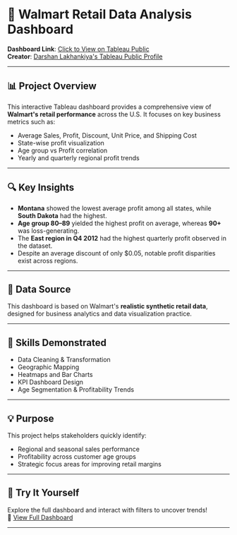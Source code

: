 
# 🛒 Walmart Retail Data Analysis Dashboard

**Dashboard Link**: [Click to View on Tableau Public](https://public.tableau.com/app/profile/darshan.lakhankiya/viz/WalmartRetailDataAnalysis_17508157894160/Dashboard1)  
**Creator**: [Darshan Lakhankiya's Tableau Public Profile](https://public.tableau.com/app/profile/darshan.lakhankiya)

---

## 📊 Project Overview

This interactive Tableau dashboard provides a comprehensive view of **Walmart's retail performance** across the U.S. It focuses on key business metrics such as:

- Average Sales, Profit, Discount, Unit Price, and Shipping Cost
- State-wise profit visualization
- Age group vs Profit correlation
- Yearly and quarterly regional profit trends

---

## 🔍 Key Insights

- **Montana** showed the lowest average profit among all states, while **South Dakota** had the highest.
- **Age group 80–89** yielded the highest profit on average, whereas **90+** was loss-generating.
- The **East region in Q4 2012** had the highest quarterly profit observed in the dataset.
- Despite an average discount of only $0.05, notable profit disparities exist across regions.

---

## 📁 Data Source

This dashboard is based on Walmart's **realistic synthetic retail data**, designed for business analytics and data visualization practice.

---

## 🧠 Skills Demonstrated

- Data Cleaning & Transformation
- Geographic Mapping
- Heatmaps and Bar Charts
- KPI Dashboard Design
- Age Segmentation & Profitability Trends

---

## 💡 Purpose

This project helps stakeholders quickly identify:
- Regional and seasonal sales performance
- Profitability across customer age groups
- Strategic focus areas for improving retail margins

---

## 📌 Try It Yourself

Explore the full dashboard and interact with filters to uncover trends!  
🔗 [View Full Dashboard](https://public.tableau.com/app/profile/darshan.lakhankiya/viz/WalmartRetailDataAnalysis_17508157894160/Dashboard1)

---
